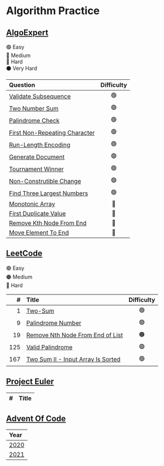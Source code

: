# Algorithm Practice

## [AlgoExpert](https://www.algoexpert.io/product)

🟢 Easy\
🔵 Medium\
🔴 Hard\
⚫️ Very Hard

| Question                                                                     | Difficulty |
| :--------------------------------------------------------------------------- | :--------: |
| [Validate Subsequence](AlgoExpert/Validate_Subsequence.py)                   |     🟢     |
| [Two Number Sum](AlgoExpert/Two_Number_Sum.py)                               |     🟢     |
| [Palindrome Check](AlgoExpert/Palindrome_Check.py)                           |     🟢     |
| [First Non-Repeating Character](AlgoExpert/First_Non_Repeating_Character.py) |     🟢     |
| [Run-Length Encoding](AlgoExpert/Run_Length_Encoding.py)                     |     🟢     |
| [Generate Document](AlgoExpert/Generate_Document.py)                         |     🟢     |
| [Tournament Winner](AlgoExpert/Tournament_Winner.py)                         |     🟢     |
| [Non-Construtible Change](AlgoExpert/Non_Constructiblec_Change.py)           |     🟢     |
| [Find Three Largest Numbers](AlgoExpert/Find_Largest_Three_Numbers.py)       |     🟢     |
| [Monotonic Array](AlgoExpert/Monotonic_Array.py)                             |     🔵     |
| [First Duplicate Value](AlgoExpert/First_Duplicate_Value.py)                 |     🔵     |
| [Remove Kth Node From End](AlgoExpert/Remove_Kth_Node_From_End.py)           |     🔵     |
| [Move Element To End](AlgoExpert/Move_Element_To_End.py)                     |     🔵     |

## [LeetCode](https://leetcode.com/)

🟢 Easy\
🟠 Medium\
🔴 Hard

|   # | Title                                                                               | Difficulty |
| --: | :---------------------------------------------------------------------------------- | :--------: |
|   1 | [Two-Sum](Leetcode/Two_Sum.cpp)                                                     |     🟢     |
|   9 | [Palindrome Number](LeetCode/Palindrome_Number.cpp)                                 |     🟢     |
|  19 | [Remove Nth Node From End of List](LeetCode/Remove_Nth_Node_From_End_Of_List.cpp)   |     🟠     |
| 125 | [Valid Palindrome](LeetCode/Valid_Palindrome.cpp)                                   |     🟢     |
| 167 | [Two Sum II - Input Array Is Sorted](LeetCode/Two_Sum_II_Input_Array_Is_Sorted.cpp) |     🟢     |

## [Project Euler](https://projecteuler.net/)

|   # | Title |
| --: | :---- |

## [Advent Of Code](https://adventofcode.com/)

| Year                      |
| :------------------------ |
| [2020](AdventOfCode/2020) |
| [2021](AdventOfCode/2021) |
